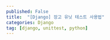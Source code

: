 ```yaml
---
published: False
title:  "[Django] 장고 유닛 테스트 사용법"
categories: Django
tag: [django, unittest, python]
---
```


